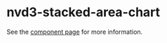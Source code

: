 nvd3-stacked-area-chart
=======================

See the [component page](http://renatoutsch.github.io/polynvd3/nvd3-stacked-area-chart) for more information.
